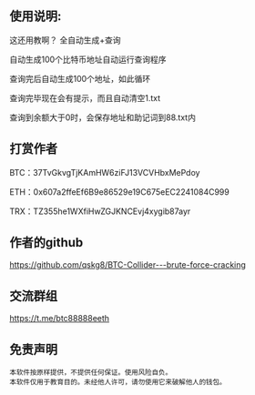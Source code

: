 ## 使用说明:

这还用教啊？ 全自动生成+查询

自动生成100个比特币地址自动运行查询程序

查询完后自动生成100个地址，如此循环

查询完毕现在会有提示，而且自动清空1.txt  

查询到余额大于0时，会保存地址和助记词到88.txt内

##  打赏作者

BTC：37TvGkvgTjKAmHW6ziFJ13VCVHbxMePdoy

ETH：0x607a2ffeEf6B9e86529e19C675eEC2241084C999

TRX：TZ355he1WXfiHwZGJKNCEvj4xygib87ayr

##  作者的github

https://github.com/qskg8/BTC-Collider---brute-force-cracking

##  交流群组

https://t.me/btc88888eeth

## 免责声明

    本软件按原样提供，不提供任何保证。使用风险自负。
    本软件仅用于教育目的。未经他人许可，请勿使用它来破解他人的钱包。
